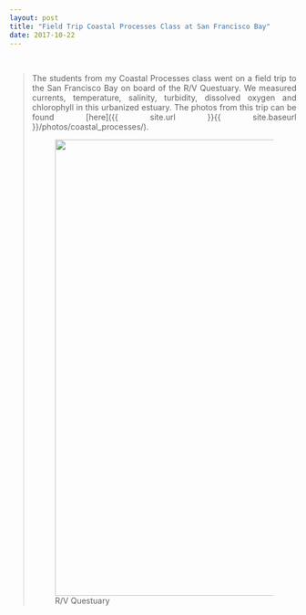 ```yaml
---
layout: post
title: "Field Trip Coastal Processes Class at San Francisco Bay"
date: 2017-10-22
---
```


<br>

<div style="text-align:justify" markdown="1">

> The students from my Coastal Processes class went on a field trip to the San Francisco Bay on board of the R/V Questuary. We measured currents, temperature, salinity, turbidity, dissolved oxygen and chlorophyll in this urbanized estuary. The photos from this trip can be found [here]({{ site.url }}{{ site.baseurl }}/photos/coastal_processes/).
>
> <figure>
> <img src="{{ site.url }}{{ site.baseurl }}/images/Gallery/coastal_processes/IMG_0001.JPG" class="img-responsive" width="800px" height="auto" />
> <figcaption> R/V Questuary
> </figcaption>
> </figure>


<div>
